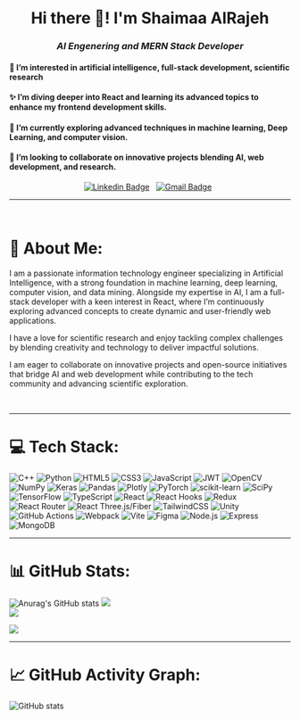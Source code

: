 <h1 align="center">Hi there 👋! I'm Shaimaa AlRajeh</h1>

<h3 align="center"><i>AI Engenering and MERN Stack Developer</i></h3>
<h4>👀 I’m interested in artificial intelligence, full-stack development, scientific research</h4>
<h4>✨ I’m diving deeper into React and learning its advanced topics to enhance my frontend development skills.</h4>
<h4>🌱 I’m currently exploring advanced techniques in machine learning, Deep Learning, and computer vision.</h4>
<h4>💞️ I’m looking to collaborate on innovative projects blending AI, web development, and research.</h4>
<div align="center">

[![Linkedin Badge](https://img.shields.io/badge/LinkedIn-0077B5?style=flat&logo=linkedin&logoColor=white)](https://www.linkedin.com/in/shaimaa-alrajeh-762a05213/)&nbsp;&nbsp;
[![Gmail Badge](https://img.shields.io/badge/Gmail-D14836?style=flat&logo=gmail&logoColor=white&link=mailto:clebiomojunior@gmail.com)](shaimaa.alrajeh@gmail.com)&nbsp;&nbsp;

---

</div>

<br>

# 💫 About Me:
<p>
I am a passionate information technology engineer specializing in Artificial Intelligence, with a strong foundation in machine learning, deep learning, computer vision, and data mining. Alongside my expertise in AI, I am a full-stack developer with a keen interest in React, where I’m continuously exploring advanced concepts to create dynamic and user-friendly web applications.  
</p>
<p>
I have a love for scientific research and enjoy tackling complex challenges by blending creativity and technology to deliver impactful solutions. 
</p>
<p>
I am eager to collaborate on innovative projects and open-source initiatives that bridge AI and web development while contributing to the tech community and advancing scientific exploration.
</p>

<br>

---


# 💻 Tech Stack:


            
          
![C++](https://img.shields.io/badge/c++-%2300599C.svg?style=for-the-badge&logo=c%2B%2B&logoColor=white) 
![Python](https://img.shields.io/badge/python-3670A0?style=for-the-badge&logo=python&logoColor=ffdd54) 
![HTML5](https://img.shields.io/badge/html5-%23E34F26.svg?style=for-the-badge&logo=html5&logoColor=white) 
![CSS3](https://img.shields.io/badge/css3-%231572B6.svg?style=for-the-badge&logo=css3&logoColor=white) 
![JavaScript](https://img.shields.io/badge/javascript-%23323330.svg?style=for-the-badge&logo=javascript&logoColor=%23F7DF1E) 
![JWT](https://img.shields.io/badge/JWT-black?style=for-the-badge&logo=JSON%20web%20tokens) 
![OpenCV](https://img.shields.io/badge/opencv-%23white.svg?style=for-the-badge&logo=opencv&logoColor=white) 
![NumPy](https://img.shields.io/badge/numpy-%23013243.svg?style=for-the-badge&logo=numpy&logoColor=white) 
![Keras](https://img.shields.io/badge/Keras-%23D00000.svg?style=for-the-badge&logo=Keras&logoColor=white) 
![Pandas](https://img.shields.io/badge/pandas-%23150458.svg?style=for-the-badge&logo=pandas&logoColor=white) 
![Plotly](https://img.shields.io/badge/Plotly-%233F4F75.svg?style=for-the-badge&logo=plotly&logoColor=white) 
![PyTorch](https://img.shields.io/badge/PyTorch-%23EE4C2C.svg?style=for-the-badge&logo=PyTorch&logoColor=white) 
![scikit-learn](https://img.shields.io/badge/scikit--learn-%23F7931E.svg?style=for-the-badge&logo=scikit-learn&logoColor=white) 
![SciPy](https://img.shields.io/badge/SciPy-%230C55A5.svg?style=for-the-badge&logo=scipy&logoColor=%white) 
![TensorFlow](https://img.shields.io/badge/TensorFlow-%23FF6F00.svg?style=for-the-badge&logo=TensorFlow&logoColor=white) 
![TypeScript](https://img.shields.io/badge/typescript-%23007ACC.svg?style=for-the-badge&logo=typescript&logoColor=white) 
![React](https://img.shields.io/badge/react-%2320232a.svg?style=for-the-badge&logo=react&logoColor=%2361DAFB) 
![React Hooks](https://img.shields.io/badge/hooks-%2315634D.svg?style=for-the-badge&logo=react&logoColor=white) 
![Redux](https://img.shields.io/badge/redux-%23764FC6.svg?style=for-the-badge&logo=redux&logoColor=white) 
![React Router](https://img.shields.io/badge/react%20router-%2320232a.svg?style=for-the-badge&logo=react-router&logoColor=%2361DAFB) 
![React Three.js/Fiber](https://img.shields.io/badge/three.js-%23000000.svg?style=for-the-badge&logo=three.js&logoColor=white) 
![TailwindCSS](https://img.shields.io/badge/tailwindcss-%2338B2AC.svg?style=for-the-badge&logo=tailwind-css&logoColor=white) 
![Unity](https://img.shields.io/badge/unity-%2321B6A8.svg?style=for-the-badge&logo=unity&logoColor=white) 
![GitHub Actions](https://img.shields.io/badge/github%20actions-%232671E5.svg?style=for-the-badge&logo=github-actions&logoColor=white) 
![Webpack](https://img.shields.io/badge/webpack-%238DD3D2.svg?style=for-the-badge&logo=webpack&logoColor=black) 
![Vite](https://img.shields.io/badge/vite-%231c1c1c.svg?style=for-the-badge&logo=vite&logoColor=F7DF1E) 
![Figma](https://img.shields.io/badge/figma-%23F24E1E.svg?style=for-the-badge&logo=figma&logoColor=white)
![Node.js](https://img.shields.io/badge/node.js-%2343853D.svg?style=for-the-badge&logo=node.js&logoColor=white) 
![Express](https://img.shields.io/badge/express.js-%23404d59.svg?style=for-the-badge&logo=express&logoColor=white) 
![MongoDB](https://img.shields.io/badge/mongodb-%2347A248.svg?style=for-the-badge&logo=mongodb&logoColor=white)

---
# 📊 GitHub Stats:
![Anurag's GitHub stats](https://github-readme-stats.vercel.app/api?username=shaimaa-alrajeh&show_icons=true&theme=merko)
![](https://github-readme-streak-stats.herokuapp.com/?user=shaimaa-alrajeh&theme=merko&hide_border=false)<br/>
![](https://github-readme-stats.vercel.app/api/top-langs/?username=shaimaa-alrajeh&theme=merko&hide_border=false&include_all_commits=false&count_private=false&layout=compact)

[![](https://visitcount.itsvg.in/api?id=shaimaa-alrajeh&icon=0&color=0)](https://visitcount.itsvg.in)

---
# 📈 GitHub Activity Graph:

![GitHub stats](https://github-readme-stats.vercel.app/api?username=your-username&show_icons=true&theme=radical)

